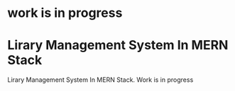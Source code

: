 # work is in progress
# Lirary Management System In MERN Stack
 Lirary Management System In MERN Stack. Work is in progress
